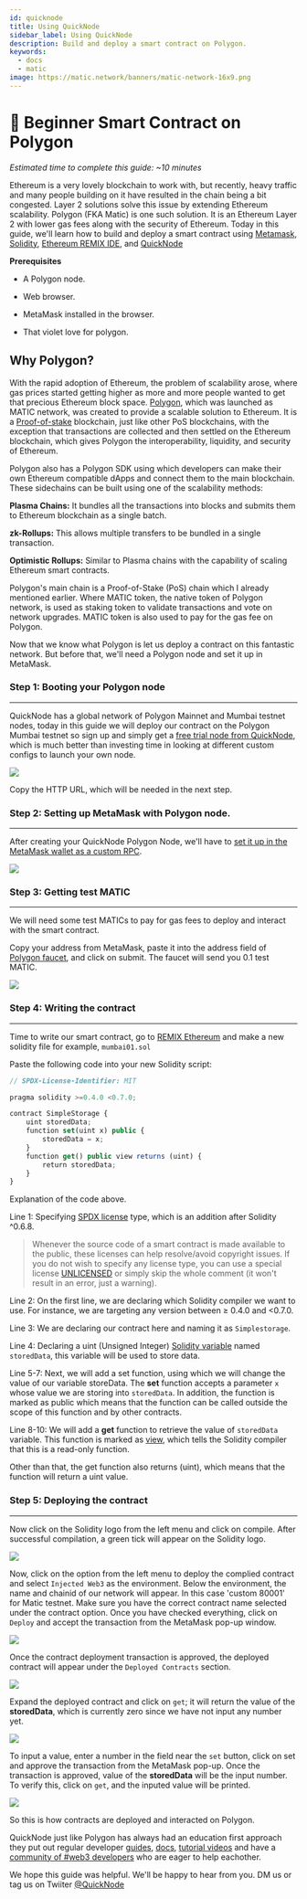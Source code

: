 ```yaml
---
id: quicknode
title: Using QuickNode
sidebar_label: Using QuickNode
description: Build and deploy a smart contract on Polygon.
keywords:
  - docs
  - matic
image: https://matic.network/banners/matic-network-16x9.png
---
```


# 🐣 Beginner Smart Contract on Polygon

_Estimated time to complete this guide: \~10 minutes_

Ethereum is a very lovely blockchain to work with, but recently, heavy traffic and many people building on it have resulted in the chain being a bit congested. Layer 2 solutions solve this issue by extending Ethereum scalability. Polygon (FKA Matic) is one such solution. It is an Ethereum Layer 2 with lower gas fees along with the security of Ethereum. Today in this guide, we'll learn how to build and deploy a smart contract using [Metamask](https://metamask.io), [Solidity](https://docs.soliditylang.org/en/v0.8.0/), [Ethereum REMIX IDE](https://remix.ethereum.org/), and [QuickNode](https://www.quicknode.com/chains/matic?utm_source=polygon_docs&utm_campaign=ploygon_docs_contract_guide)

**Prerequisites**

-   A Polygon node.

-   Web browser.

-   MetaMask installed in the browser.

-   That violet love for polygon.

Why Polygon?
------------

With the rapid adoption of Ethereum, the problem of scalability arose, where gas prices started getting higher as more and more people wanted to get that precious Ethereum block space. [Polygon](https://polygon.technology/), which was launched as MATIC network, was created to provide a scalable solution to Ethereum. It is a [Proof-of-stake](https://ethereum.org/en/developers/docs/consensus-mechanisms/pos/#what-is-pos) blockchain, just like other PoS blockchains, with the exception that transactions are collected and then settled on the Ethereum blockchain, which gives Polygon the interoperability, liquidity, and security of Ethereum.

Polygon also has a Polygon SDK using which developers can make their own Ethereum compatible dApps and connect them to the main blockchain. These sidechains can be built using one of the scalability methods:

**Plasma Chains:** It bundles all the transactions into blocks and submits them to Ethereum blockchain as a single batch.

**zk-Rollups:** This allows multiple transfers to be bundled in a single transaction.

**Optimistic Rollups:** Similar to Plasma chains with the capability of scaling Ethereum smart contracts.

Polygon's main chain is a Proof-of-Stake (PoS) chain which I already mentioned earlier. Where MATIC token, the native token of Polygon network, is used as staking token to validate transactions and vote on network upgrades. MATIC token is also used to pay for the gas fee on Polygon.

Now that we know what Polygon is let us deploy a contract on this fantastic network. But before that, we'll need a Polygon node and set it up in MetaMask.

### Step 1: Booting your Polygon node
-------------------------

QuickNode has a global network of Polygon Mainnet and Mumbai testnet nodes, today in this guide we will deploy our contract on the Polygon Mumbai testnet so sign up and simply get a [free trial node from QuickNode](https://www.quicknode.com/chains/matic?utm_source=polygon_docs&utm_campaign=ploygon_docs_contract_guide), which is much better than investing time in looking at different custom configs to launch your own node.

![](https://lh6.googleusercontent.com/vEAp28OLizS-ZBoYU1yWthHalH0xbrgatZ1ynyA1H4y2tW-x1EHC97qk5RkHatq6tO2anLAC-ch4mfs4am2rf1zaMO5BNEAtL3anqL4UQVH5ebpQOKyItYLm4slWIurR9iznXkly=s1600)

Copy the HTTP URL, which will be needed in the next step.

### Step 2: Setting up MetaMask with Polygon node.
--------------------------------------

After creating your QuickNode Polygon Node, we'll have to [set it up in the MetaMask wallet as a custom RPC](https://www.quicknode.com/guides/knowledge-base/how-to-set-a-custom-provider-in-metamask).

![](https://lh3.googleusercontent.com/4I6N4RTWFDQ2fLhQV2sK5DczD8sm_fIV72u75p2shuCHHEzKQcYc2ZG6aK6SjOznocMKYd0ozsUh0kvHEQhxgufjy_7D76EDQ_OVOcdxgsmYwh-i_0jOVid_RsRZAdJUOox1TXpr=s1600)

### Step 3: Getting test MATIC
------------------

We will need some test MATICs to pay for gas fees to deploy and interact with the smart contract.

Copy your address from MetaMask, paste it into the address field of [Polygon faucet](https://faucet.polygon.technology/), and click on submit. The faucet will send you 0.1 test MATIC.

![](https://lh6.googleusercontent.com/kq173aYK_XB8DwuZjXXp2sot9X4enx9WXo-Xt8O93S-GohO5kx9p1iI2JQzL9wdAtiTrWfjiEodAsI_vcD1m1dUvp6koTfrKvnP4gOymP-JSDYpHVJKjWQXQ0ePNTj1MmEAJQ8Wo=s1600)

### Step 4: Writing the contract
--------------------

Time to write our smart contract, go to [REMIX Ethereum](https://remix.ethereum.org/) and make a new solidity file for example, `mumbai01.sol`

Paste the following code into your new Solidity script:
```javascript
// SPDX-License-Identifier: MIT

pragma solidity >=0.4.0 <0.7.0;

contract SimpleStorage {
    uint storedData;
    function set(uint x) public {
        storedData = x;
    }
    function get() public view returns (uint) {
        return storedData;
    }
}
```

Explanation of the code above.

Line 1: Specifying [SPDX license](https://spdx.org/licenses/) type, which is an addition after Solidity ^0.6.8.

>Whenever the source code of a smart contract is made available to the public, these licenses can help resolve/avoid copyright issues. If you do not wish to specify any license type, you can use a special license [UNLICENSED](https://spdx.org/licenses/Unlicense.html) or simply skip the whole comment (it won't result in an error, just a warning).

Line 2: On the first line, we are declaring which Solidity compiler we want to use. For instance, we are targeting any version between ≥ 0.4.0 and <0.7.0.

Line 3: We are declaring our contract here and naming it as `Simplestorage`.

Line 4: Declaring a uint (Unsigned Integer) [Solidity variable](https://docs.soliditylang.org/en/latest/types.html) named `storedData`, this variable will be used to store data.

Line 5-7: Next, we will add a set function, using which we will change the value of our variable storeData.  The **set** function accepts a parameter `x` whose value we are storing into `storedData`. In addition, the function is marked as public which means that the function can be called outside the scope of this function and by other contracts.

Line 8-10: We will add a **get** function to retrieve the value of `storedData` variable. This function is marked as [view](https://docs.soliditylang.org/en/latest/types.html#function-types), which tells the Solidity compiler that this is a read-only function.

Other than that, the get function also returns (uint), which means that the function will return a uint value.

### Step 5: Deploying the contract
----------------------

Now click on the Solidity logo from the left menu and click on compile. After successful compilation, a green tick will appear on the Solidity logo.

![](https://lh6.googleusercontent.com/nPZvg_31tEIE-NzrCMgrGfo4nbz-UBiYqxdy0rZkUTZ2Smm526FBpHaMvCUWf-uF0-0VVIyRe9zHrI2jrPlcdHzQGV8j9Y5vaygIKqU--3NOt3ZgbEp_zCi01vCm9UjoqZsy0B4T=s1600)

Now, click on the option from the left menu to deploy the complied contract and select `Injected Web3` as the environment. Below the environment, the name and chainid of our network will appear. In this case 'custom 80001' for Matic testnet. Make sure you have the correct contract name selected under the contract option. Once you have checked everything, click on `Deploy` and accept the transaction from the MetaMask pop-up window.

![](https://lh6.googleusercontent.com/xXU6LccQoQUMVbFI_HIdzUUyvTUz0bpZUPBW2ZjEbY0qKWRIKjPUQ66nHuGtL1B-gp7cHHdsIO0LcXdE1tiJbh7YJfFosFMK50V_6Zw012Ws3ZQhwc-9w8k6xxkWVQ7KQu8Bg69s=s1600)

Once the contract deployment transaction is approved, the deployed contract will appear under the `Deployed Contracts` section.

![](https://lh3.googleusercontent.com/1Ble0P_qeM_xSA3o3qQNRjEpVl12z7eOUJsQjy7709p6b-5UlQNdaqZBgoUaVNjKiRlkYOaSPF-5S_S0unEBtCQuRH8YKBqxLD9PSMItVOOWAd3PGvr4F8WaGHE_2WFpkJYgoBVQ=s1600)

Expand the deployed contract and click on `get`; it will return the value of the **storedData**, which is  currently zero since we have not input any number yet.

![](https://lh6.googleusercontent.com/O4xP-eo65gqo2j7fb-FgECDxJXY0FONIjZghlapA_FhC5Hwxhf-QJIm1jiy1HDoQU7R_C_5h_W2JTelUqnmr6cdeRZFOWG9q5Iw_iZh94t-qgAoNwfJLjFND2XBwZtyQWuzODpxP=s1600)

To input a value, enter a number in the field near the `set` button, click on set and approve the transaction from the MetaMask pop-up. Once the transaction is approved, value of the **storedData** will be the input number. To verify this, click on `get`, and the inputed value will be printed.

![](https://lh3.googleusercontent.com/TXEC6gAAyFSmmZPKX9xUUGlJczLNAmtVb2MS6-yPR9dU-9XMef3KkcMCuCWTodfjpVgqL5cej7Ig93zsimSU8dF56KzTQEjPR9NIFAshCKlZSHCJFg0Gl9lxdy_BWG-QtWyWAS_m=s1600)

So this is how contracts are deployed and interacted on Polygon.

QuickNode just like Polygon has always had an education first approach they put out regular developer [guides](https://www.quicknode.com/guides?utm_source=polygon_docs&utm_campaign=ploygon_docs_contract_guide), [docs](https://www.quicknode.com/docs/polygon?utm_source=polygon_docs&utm_campaign=ploygon_docs_contract_guide), [tutorial videos](https://www.youtube.com/channel/UC3lhedwc0EISreYiYtQ-Gjg/videos) and have a [community of #web3 developers](https://discord.gg/DkdgEqE) who are eager to help eachother.

We hope this guide was helpful. We'll be happy to hear from you. DM us or tag us on Twiiter [@QuickNode](https://twitter.com/QuickNode)